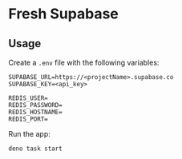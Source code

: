 # Fresh Supabase

## Usage

Create a `.env` file with the following variables:

```
SUPABASE_URL=https://<projectName>.supabase.co
SUPABASE_KEY=<api_key>

REDIS_USER=
REDIS_PASSWORD=
REDIS_HOSTNAME=
REDIS_PORT=
```

Run the app:

```
deno task start
```
